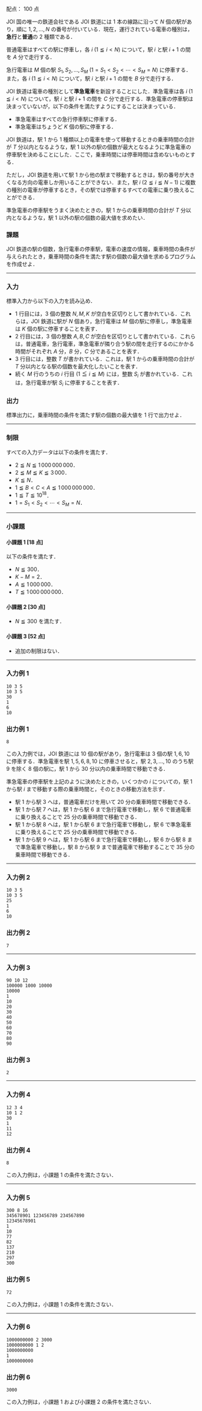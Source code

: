 配点： $100$ 点

JOI 国の唯一の鉄道会社である JOI 鉄道には $1$ 本の線路に沿って $N$ 個の駅があり，順に $1, 2, \ldots, N$ の番号が付いている．現在，運行されている電車の種別は，**急行**と**普通**の 2 種類である．

普通電車はすべての駅に停車し，各 $i$ ($1 \leqq i < N$) について，駅 $i$ と駅 $i + 1$ の間を $A$ 分で走行する．

急行電車は $M$ 個の駅 $S_1, S_2, \ldots, S_M$ ($1 = S_1 < S_2 < \cdots < S_M = N$) に停車する．また，各 $i$ ($1 \leqq i < N$) について，駅 $i$ と駅 $i + 1$ の間を $B$ 分で走行する．

JOI 鉄道は電車の種別として**準急電車**を新設することにした．準急電車は各 $i$ ($1 \leqq i < N$) について，駅 $i$ と駅 $i + 1$ の間を $C$ 分で走行する．準急電車の停車駅は決まっていないが，以下の条件を満たすようにすることは決まっている．

- 準急電車はすべての急行停車駅に停車する．
- 準急電車はちょうど $K$ 個の駅に停車する．

JOI 鉄道は，駅 $1$ から $1$ 種類以上の電車を使って移動するときの乗車時間の合計が $T$ 分以内となるような，駅 $1$ 以外の駅の個数が最大となるように準急電車の停車駅を決めることにした．ここで，乗車時間には停車時間は含めないものとする．

ただし，JOI 鉄道を用いて駅 $1$ から他の駅まで移動するときは，駅の番号が大きくなる方向の電車しか用いることができない．また，駅 $i$ ($2 \leqq i \leqq N - 1$) に複数の種別の電車が停車するとき，その駅では停車するすべての電車に乗り換えることができる．

準急電車の停車駅をうまく決めたときの，駅 $1$ からの乗車時間の合計が $T$ 分以内となるような，駅 $1$ 以外の駅の個数の最大値を求めたい．

### 課題
JOI 鉄道の駅の個数，急行電車の停車駅，電車の速度の情報，乗車時間の条件が与えられたとき，乗車時間の条件を満たす駅の個数の最大値を求めるプログラムを作成せよ．

---

### 入力
標準入力から以下の入力を読み込め．

- $1$ 行目には，$3$ 個の整数 $N, M, K$ が空白を区切りとして書かれている．これらは，JOI 鉄道に駅が $N$ 個あり，急行電車は $M$ 個の駅に停車し，準急電車は $K$ 個の駅に停車することを表す．
- $2$ 行目には，$3$ 個の整数 $A, B, C$ が空白を区切りとして書かれている．これらは，普通電車，急行電車，準急電車が隣り合う駅の間を走行するのにかかる時間がそれぞれ $A$ 分，$B$ 分，$C$ 分であることを表す．
- $3$ 行目には，整数 $T$ が書かれている．これは，駅 $1$ からの乗車時間の合計が $T$ 分以内となる駅の個数を最大化したいことを表す．
- 続く $M$ 行のうちの $i$ 行目 ($1 \leqq i \leqq M$) には，整数 $S_i$ が書かれている．これは，急行電車が駅 $S_i$ に停車することを表す．

### 出力
標準出力に，乗車時間の条件を満たす駅の個数の最大値を $1$ 行で出力せよ．

---

### 制限
すべての入力データは以下の条件を満たす．

- $2 \leqq N \leqq 1\,000\,000\,000$．
- $2 \leqq M \leqq K \leqq 3\,000$．
- $K \leqq N$．
- $1 \leqq B < C < A \leqq 1\,000\,000\,000$．
- $1 \leqq T \leqq 10^{18}$．
- $1 = S_1 < S_2 < \cdots < S_M = N$．


---

### 小課題
#### 小課題 1 [18 点]
以下の条件を満たす．

- $N \leqq 300$．
- $K - M = 2$．
- $A \leqq 1\,000\,000$．
- $T \leqq 1\,000\,000\,000$．

#### 小課題 2 [30 点]
- $N \leqq 300$ を満たす．

#### 小課題 3 [52 点]
- 追加の制限はない．

---

### 入力例 1
```
10 3 5
10 3 5
30
1
6
10
```

### 出力例 1
```
8
```

この入力例では，JOI 鉄道には $10$ 個の駅があり，急行電車は $3$ 個の駅 $1, 6, 10$ に停車する．準急電車を駅 $1, 5, 6, 8, 10$ に停車させると，駅 $2, 3, \ldots, 10$ のうち駅 $9$ を除く $8$ 個の駅に，駅 $1$ から $30$ 分以内の乗車時間で移動できる．

準急電車の停車駅を上記のように決めたときの，いくつかの $i$ についての，駅 $1$ から駅 $i$ まで移動する際の乗車時間と，そのときの移動方法を示す．

- 駅 $1$ から駅 $3$ へは，普通電車だけを用いて $20$ 分の乗車時間で移動できる．
- 駅 $1$ から駅 $7$ へは，駅 $1$ から駅 $6$ まで急行電車で移動し，駅 $6$ で普通電車に乗り換えることで $25$ 分の乗車時間で移動できる．
- 駅 $1$ から駅 $8$ へは，駅 $1$ から駅 $6$ まで急行電車で移動し，駅 $6$ で準急電車に乗り換えることで $25$ 分の乗車時間で移動できる．
- 駅 $1$ から駅 $9$ へは，駅 $1$ から駅 $6$ まで急行電車で移動し，駅 $6$ から駅 $8$ まで準急電車で移動し，駅 $8$ から駅 $9$ まで普通電車で移動することで $35$ 分の乗車時間で移動できる．

---

### 入力例 2
```
10 3 5
10 3 5
25
1
6
10
```

### 出力例 2
```
7
```

---

### 入力例 3
```
90 10 12
100000 1000 10000
10000
1
10
20
30
40
50
60
70
80
90
```

### 出力例 3
```
2
```

---

### 入力例 4
```
12 3 4
10 1 2
30
1
11
12
```

### 出力例 4
```
8
```

この入力例は，小課題 $1$ の条件を満たさない．

---

### 入力例 5
```
300 8 16
345678901 123456789 234567890
12345678901
1
10
77
82
137
210
297
300
```

### 出力例 5
```
72
```

この入力例は，小課題 $1$ の条件を満たさない．

---

### 入力例 6
```
1000000000 2 3000
1000000000 1 2
1000000000
1
1000000000
```

### 出力例 6
```
3000
```

この入力例は，小課題 $1$ および小課題 $2$ の条件を満たさない．
